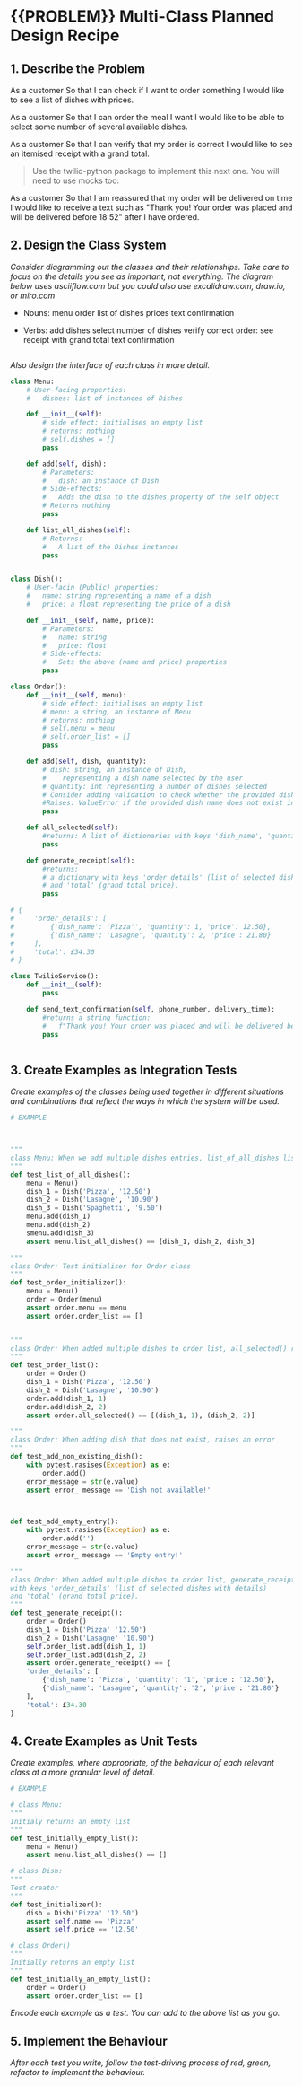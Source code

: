# {{PROBLEM}} Multi-Class Planned Design Recipe

## 1. Describe the Problem

As a customer
So that I can check if I want to order something
I would like to see a list of dishes with prices.

As a customer
So that I can order the meal I want
I would like to be able to select some number of several available dishes.

As a customer
So that I can verify that my order is correct
I would like to see an itemised receipt with a grand total.

>Use the twilio-python package to implement this next one. You will need to use mocks too:

As a customer
So that I am reassured that my order will be delivered on time
I would like to receive a text such as "Thank you! Your order was placed and will be delivered before 18:52" after I have ordered.

## 2. Design the Class System

_Consider diagramming out the classes and their relationships. Take care to
focus on the details you see as important, not everything. The diagram below
uses asciiflow.com but you could also use excalidraw.com, draw.io, or miro.com_

* Nouns:
menu
order
list of dishes
prices
text confirmation


* Verbs:
add dishes
select number of dishes
verify correct order: see receipt with grand total
text confirmation

```

```

_Also design the interface of each class in more detail._

```python
class Menu:
    # User-facing properties:
    #   dishes: list of instances of Dishes

    def __init__(self):
        # side effect: initialises an empty list
        # returns: nothing
        # self.dishes = []
        pass 

    def add(self, dish):
        # Parameters:
        #   dish: an instance of Dish
        # Side-effects:
        #   Adds the dish to the dishes property of the self object
        # Returns nothing
        pass 

    def list_all_dishes(self):
        # Returns:
        #   A list of the Dishes instances
        pass 


class Dish():
    # User-facin (Public) properties:
    #   name: string representing a name of a dish
    #   price: a float representing the price of a dish

    def __init__(self, name, price):
        # Parameters:
        #   name: string
        #   price: float
        # Side-effects:
        #   Sets the above (name and price) properties
        pass 

class Order():
    def __init__(self, menu):
        # side effect: initialises an empty list
        # menu: a string, an instance of Menu
        # returns: nothing
        # self.menu = menu
        # self.order_list = []
        pass

    def add(self, dish, quantity):
        # dish: string, an instance of Dish, 
        #    representing a dish name selected by the user
        # quantity: int representing a number of dishes selected
        # Consider adding validation to check whether the provided dish name exists in the menu before adding it to the order.
        #Raises: ValueError if the provided dish name does not exist in the menu.
        pass

    def all_selected(self):
        #returns: A list of dictionaries with keys 'dish_name', 'quantity', and 'price'.
        pass

    def generate_receipt(self):
        #returns:
        # a dictionary with keys 'order_details' (list of selected dishes with details)
        # and 'total' (grand total price).
        pass

# {
#     'order_details': [
#         {'dish_name': 'Pizza'', 'quantity': 1, 'price': 12.50},
#         {'dish_name': 'Lasagne', 'quantity': 2, 'price': 21.80}
#     ],
#     'total': £34.30
# }

class TwilioService():
    def __init__(self):
        pass

    def send_text_confirmation(self, phone_number, delivery_time):
        #returns a string function:
        #   f"Thank you! Your order was placed and will be delivered before {delivery_time}"
        pass



```

## 3. Create Examples as Integration Tests

_Create examples of the classes being used together in different situations and
combinations that reflect the ways in which the system will be used._

```python
# EXAMPLE



"""
class Menu: When we add multiple dishes entries, list_of_all_dishes lists them out
"""
def test_list_of_all_dishes():
    menu = Menu()
    dish_1 = Dish('Pizza', '12.50')
    dish_2 = Dish('Lasagne', '10.90')
    dish_3 = Dish('Spaghetti', '9.50')
    menu.add(dish_1)
    menu.add(dish_2)
    smenu.add(dish_3)
    assert menu.list_all_dishes() == [dish_1, dish_2, dish_3]

"""
class Order: Test initialiser for Order class
"""
def test_order_initializer():
    menu = Menu() 
    order = Order(menu)
    assert order.menu == menu
    assert order.order_list == []


"""
class Order: When added multiple dishes to order list, all_selected() returns list of dictionaries with keys 'dish_name', 'quantity', and 'price'.
"""
def test_order_list():
    order = Order()
    dish_1 = Dish('Pizza', '12.50')
    dish_2 = Dish('Lasagne', '10.90')
    order.add(dish_1, 1)
    order.add(dish_2, 2)
    assert order.all_selected() == [(dish_1, 1), (dish_2, 2)]

"""
class Order: When adding dish that does not exist, raises an error
"""
def test_add_non_existing_dish():
    with pytest.rasises(Exception) as e:
        order.add()
    error_message = str(e.value)
    assert error_ message == 'Dish not available!'



def test_add_empty_entry():
    with pytest.rasises(Exception) as e:
        order.add('')
    error_message = str(e.value)
    assert error_ message == 'Empty entry!'

"""
class Order: When added multiple dishes to order list, generate_receipt() returns a dictionary
with keys 'order_details' (list of selected dishes with details)
and 'total' (grand total price).
"""
def test_generate_receipt():
    order = Order()
    dish_1 = Dish('Pizza' '12.50')
    dish_2 = Dish('Lasagne' '10.90')
    self.order_list.add(dish_1, 1)
    self.order_list.add(dish_2, 2)
    assert order.generate_receipt() == {
    'order_details': [
        {'dish_name': 'Pizza', 'quantity': '1', 'price': '12.50'},
        {'dish_name': 'Lasagne', 'quantity': '2', 'price': '21.80'}
    ],
    'total': £34.30
}
```

## 4. Create Examples as Unit Tests

_Create examples, where appropriate, of the behaviour of each relevant class at
a more granular level of detail._

```python
# EXAMPLE

# class Menu:
"""
Initialy returns an empty list
"""
def test_initially_empty_list():
    menu = Menu()
    assert menu.list_all_dishes() == []

# class Dish:
"""
Test creator
"""
def test_initializer():
    dish = Dish('Pizza' '12.50')
    assert self.name == 'Pizza'
    assert self.price == '12.50'

# class Order()
"""
Initially returns an empty list
"""
def test_initially_an_empty_list():
    order = Order()
    assert order.order_list == []

```

_Encode each example as a test. You can add to the above list as you go._

## 5. Implement the Behaviour

_After each test you write, follow the test-driving process of red, green,
refactor to implement the behaviour._
